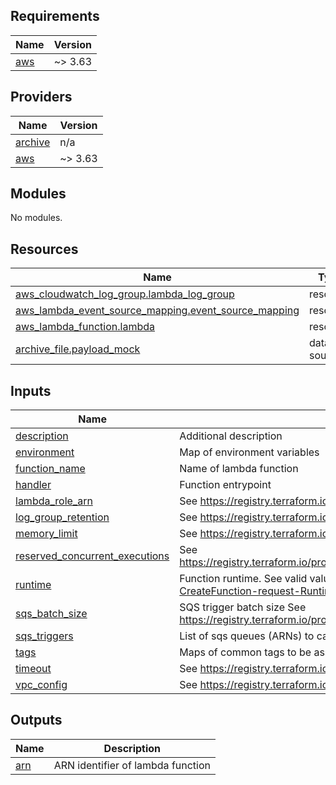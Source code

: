 ## Requirements

| Name | Version |
|------|---------|
| <a name="requirement_aws"></a> [aws](#requirement\_aws) | ~> 3.63 |

## Providers

| Name | Version |
|------|---------|
| <a name="provider_archive"></a> [archive](#provider\_archive) | n/a |
| <a name="provider_aws"></a> [aws](#provider\_aws) | ~> 3.63 |

## Modules

No modules.

## Resources

| Name | Type |
|------|------|
| [aws_cloudwatch_log_group.lambda_log_group](https://registry.terraform.io/providers/hashicorp/aws/latest/docs/resources/cloudwatch_log_group) | resource |
| [aws_lambda_event_source_mapping.event_source_mapping](https://registry.terraform.io/providers/hashicorp/aws/latest/docs/resources/lambda_event_source_mapping) | resource |
| [aws_lambda_function.lambda](https://registry.terraform.io/providers/hashicorp/aws/latest/docs/resources/lambda_function) | resource |
| [archive_file.payload_mock](https://registry.terraform.io/providers/hashicorp/archive/latest/docs/data-sources/file) | data source |

## Inputs

| Name | Description | Type | Default | Required |
|------|-------------|------|---------|:--------:|
| <a name="input_description"></a> [description](#input\_description) | Additional description | `string` | `""` | no |
| <a name="input_environment"></a> [environment](#input\_environment) | Map of environment variables | `map(map(string))` | `{}` | no |
| <a name="input_function_name"></a> [function\_name](#input\_function\_name) | Name of lambda function | `string` | n/a | yes |
| <a name="input_handler"></a> [handler](#input\_handler) | Function entrypoint | `string` | `"app.handler"` | no |
| <a name="input_lambda_role_arn"></a> [lambda\_role\_arn](#input\_lambda\_role\_arn) | See https://registry.terraform.io/providers/hashicorp/aws/latest/docs/resources/lambda_function#role | `string` | n/a | yes |
| <a name="input_log_group_retention"></a> [log\_group\_retention](#input\_log\_group\_retention) | See https://registry.terraform.io/providers/hashicorp/aws/latest/docs/resources/cloudwatch_log_group#retention_in_days | `number` | `30` | no |
| <a name="input_memory_limit"></a> [memory\_limit](#input\_memory\_limit) | See https://registry.terraform.io/providers/hashicorp/aws/latest/docs/resources/lambda_function#memory_size | `number` | `128` | no |
| <a name="input_reserved_concurrent_executions"></a> [reserved\_concurrent\_executions](#input\_reserved\_concurrent\_executions) | See https://registry.terraform.io/providers/hashicorp/aws/latest/docs/resources/lambda_function#reserved_concurrent_executions | `number` | `-1` | no |
| <a name="input_runtime"></a> [runtime](#input\_runtime) | Function runtime. See valid values https://docs.aws.amazon.com/lambda/latest/dg/API_CreateFunction.html#SSS-CreateFunction-request-Runtime | `string` | n/a | yes |
| <a name="input_sqs_batch_size"></a> [sqs\_batch\_size](#input\_sqs\_batch\_size) | SQS trigger batch size See https://registry.terraform.io/providers/hashicorp/aws/latest/docs/resources/lambda_event_source_mapping#batch_size | `number` | `10` | no |
| <a name="input_sqs_triggers"></a> [sqs\_triggers](#input\_sqs\_triggers) | List of sqs queues (ARNs) to can trigger this function | `set(string)` | `[]` | no |
| <a name="input_tags"></a> [tags](#input\_tags) | Maps of common tags to be assigned | `map(string)` | `{}` | no |
| <a name="input_timeout"></a> [timeout](#input\_timeout) | See https://registry.terraform.io/providers/hashicorp/aws/latest/docs/resources/lambda_function#timeout | `number` | `3` | no |
| <a name="input_vpc_config"></a> [vpc\_config](#input\_vpc\_config) | See https://registry.terraform.io/providers/hashicorp/aws/latest/docs/resources/lambda_function#vpc_config | `map(list(string))` | `{}` | no |

## Outputs

| Name | Description |
|------|-------------|
| <a name="output_arn"></a> [arn](#output\_arn) | ARN identifier of lambda function |
